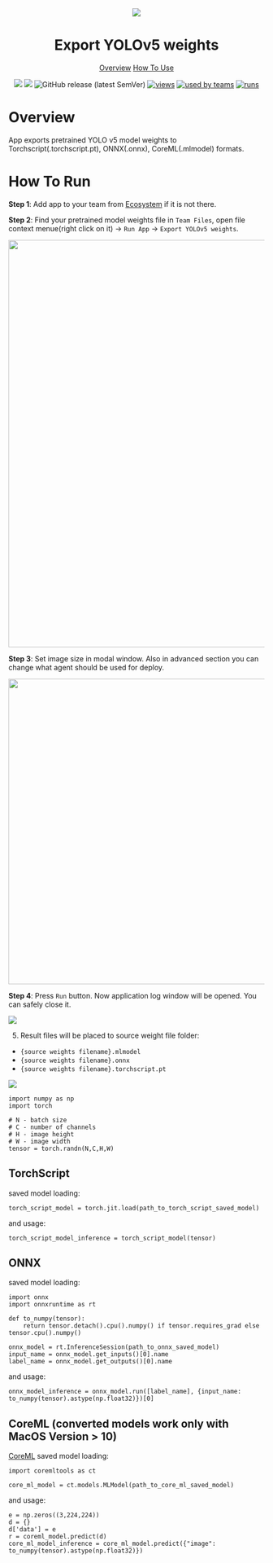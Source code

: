 <div align="center" markdown>
<img src="https://i.imgur.com/csTZRio.png"/>

# Export YOLOv5 weights

<p align="center">
  <a href="#Overview">Overview</a>
  <a href="#How-To-Use">How To Use</a>
</p>

[![](https://img.shields.io/badge/supervisely-ecosystem-brightgreen)](https://ecosystem.supervise.ly/apps/supervisely-ecosystem/yolov5/supervisely/export_weights)
[![](https://img.shields.io/badge/slack-chat-green.svg?logo=slack)](https://supervise.ly/slack)
![GitHub release (latest SemVer)](https://img.shields.io/github/v/release/supervisely-ecosystem/yolov5)
[![views](https://app.supervise.ly/public/api/v3/ecosystem.counters?repo=supervisely-ecosystem/yolov5/supervisely/export_weights&counter=views&label=views)](https://supervise.ly)
[![used by teams](https://app.supervise.ly/public/api/v3/ecosystem.counters?repo=supervisely-ecosystem/yolov5/supervisely/export_weights&counter=downloads&label=used%20by%20teams)](https://supervise.ly)
[![runs](https://app.supervise.ly/public/api/v3/ecosystem.counters?repo=supervisely-ecosystem/yolov5/supervisely/export_weights&counter=runs&label=runs&123)](https://supervise.ly)

</div>

# Overview

App exports pretrained YOLO v5 model weights to Torchscript(.torchscript.pt), ONNX(.onnx), CoreML(.mlmodel) formats. 

# How To Run
**Step 1**: Add app to your team from [Ecosystem](https://ecosystem.supervise.ly/apps/import-mot-format) if it is not there.

**Step 2**: Find your pretrained model weights file in `Team Files`, open file context menue(right click on it) -> `Run App` -> `Export YOLOv5 weights`.

<img src="https://i.imgur.com/uzMlQ2e.png" width="800px"/>

**Step 3**: Set image size in modal window. Also in advanced section you can change what agent should be used for deploy.

<img src="https://i.imgur.com/7q7wLKW.png" width="600px"/>

**Step 4**: Press `Run` button. Now application log window will be opened. You can safely close it.

<img src="https://i.imgur.com/zjXgxhg.png"/>

5. Result files will be placed to source weight file folder:
 - `{source weights filename}.mlmodel`
 - `{source weights filename}.onnx`
 - `{source weights filename}.torchscript.pt`

<img src="https://i.imgur.com/415Ijbk.png"/>

```
import numpy as np
import torch

# N - batch size
# C - number of channels
# H - image height
# W - image width
tensor = torch.randn(N,C,H,W)
```
## TorchScript
saved model loading:

`torch_script_model = torch.jit.load(path_to_torch_script_saved_model)`

and usage:

`torch_script_model_inference = torch_script_model(tensor)`

## ONNX 
saved model loading:
```
import onnx
import onnxruntime as rt

def to_numpy(tensor):
    return tensor.detach().cpu().numpy() if tensor.requires_grad else tensor.cpu().numpy()
    
onnx_model = rt.InferenceSession(path_to_onnx_saved_model)
input_name = onnx_model.get_inputs()[0].name
label_name = onnx_model.get_outputs()[0].name
```

and usage:

`onnx_model_inference = onnx_model.run([label_name], {input_name: to_numpy(tensor).astype(np.float32)})[0]`

## CoreML (converted models work only with MacOS Version > 10)
[CoreML](https://coremltools.readme.io/docs) saved model loading:

```
import coremltools as ct

core_ml_model = ct.models.MLModel(path_to_core_ml_saved_model)
```

and usage:

```
e = np.zeros((3,224,224)) 
d = {} 
d['data'] = e 
r = coreml_model.predict(d)
core_ml_model_inference = core_ml_model.predict({"image": to_numpy(tensor).astype(np.float32)})
```
